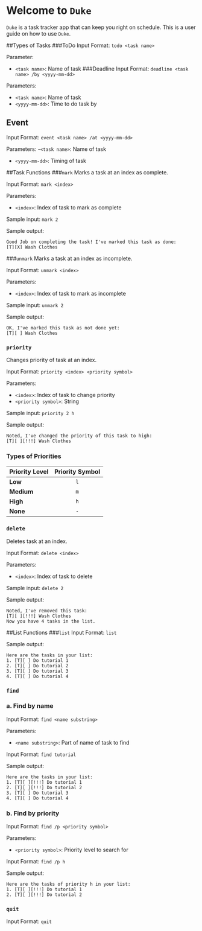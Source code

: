 # Welcome to **`Duke`** 

`Duke` is a task tracker app that can keep you right on schedule. This is a user guide on how to use `Duke`.

##Types of Tasks
###ToDo
Input Format: `todo <task name>`

Parameter: 
- `<task name>`: Name of task
###Deadline
Input Format: `deadline <task name> /by <yyyy-mm-dd>`

Parameters:
- `<task name>`: Name of task
- `<yyyy-mm-dd>`: Time to do task by
## Event
Input Format: `event <task name> /at <yyyy-mm-dd>`

Parameters:
-`<task name>`: Name of task
- `<yyyy-mm-dd>`: Timing of task

##Task Functions
###`mark`
Marks a task at an index as complete.

Input Format: `mark <index>`

Parameters:
- `<index>`: Index of task to mark as complete

Sample input: `mark 2`

Sample output:
```
Good Job on completing the task! I've marked this task as done:
[T][X] Wash Clothes
```
###`unmark`
Marks a task at an index as incomplete.

Input Format: `unmark <index>`

Parameters:
- `<index>`: Index of task to mark as incomplete

Sample input: `unmark 2`

Sample output:
```
OK, I've marked this task as not done yet:
[T][ ] Wash Clothes
```
### `priority`
Changes priority of task at an index.

Input Format: `priority <index> <priority symbol>`

Parameters:
- `<index>`: Index of task to change priority
- `<priority symbol>`: String

Sample input: `priority 2 h`

Sample output:
```
Noted, I've changed the priority of this task to high:
[T][ ][!!!] Wash Clothes
```
### Types of Priorities

| Priority Level | Priority Symbol |
|----------------|:---------------:|
| **Low**        |       `l`       |
| **Medium**     |       `m`       |
| **High**       |       `h`       |
| **None**       |       `-`       |

### `delete`
Deletes task at an index. 

Input Format: `delete <index>`

Parameters:
- `<index>`: Index of task to delete

Sample input: `delete 2`

Sample output:
```
Noted, I've removed this task:
[T][ ][!!!] Wash Clothes
Now you have 4 tasks in the list.
```
##List Functions
###`list`
Input Format: `list`

Sample output:
```
Here are the tasks in your list:
1. [T][ ] Do tutorial 1
2. [T][ ] Do tutorial 2
3. [T][ ] Do tutorial 3
4. [T][ ] Do tutorial 4
```
### `find`
### a. Find by name
Input Format: `find <name substring>`

Parameters:
- `<name substring>`: Part of name of task to find

Input Format: `find tutorial`

Sample output:
```
Here are the tasks in your list:
1. [T][ ][!!!] Do tutorial 1
2. [T][ ][!!!] Do tutorial 2
3. [T][ ] Do tutorial 3
4. [T][ ] Do tutorial 4
```
### b. Find by priority
Input Format: `find /p <priority symbol>`

Parameters:
- `<priority symbol>`: Priority level to search for

Input Format: `find /p h`

Sample output:
```
Here are the tasks of priority h in your list:
1. [T][ ][!!!] Do tutorial 1
2. [T][ ][!!!] Do tutorial 2
```
### `quit`
Input Format: `quit`